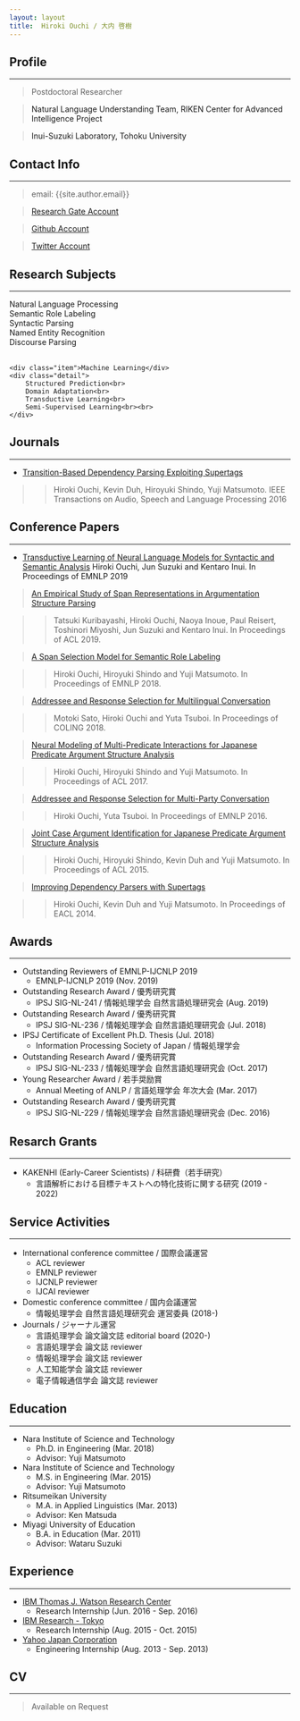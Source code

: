 ```yaml
---
layout: layout
title:  Hiroki Ouchi / 大内 啓樹
---
```


<div class="content">
	<h2>Profile</h2>
	<hr>
	<blockquote>
		<p>Postdoctoral Researcher</p>
	</blockquote>
	<blockquote>
                <p><a href="https://www.riken.jp/en/research/labs/aip/goalorient_tech/nat_lang_understand/index.html" style="text-decoration:none;">Natural Language Understanding Team, RIKEN Center for Advanced Intelligence Project</a></p>
        </blockquote>
	<blockquote>
                <p><a href="https://www.nlp.ecei.tohoku.ac.jp/" style="text-decoration:none;">Inui-Suzuki Laboratory, Tohoku University</a></p>
        </blockquote>
</div>

<div class="content">
        <h2>Contact Info</h2>
        <hr>
</div>

> email: {{site.author.email}}

> [Research Gate Account][31]

> [Github Account][32]

> [Twitter Account][33]



<div class="content">
	<h2>Research Subjects</h2>
	<hr>
    <div class="double">
		<div class="item">Natural Language Processing</div>
		<div class="detail">
			Semantic Role Labeling<br>
			Syntactic Parsing<br>
			Named Entity Recognition<br>
			Discourse Parsing<br><br>
		</div>
	</div>

	<div class="item">Machine Learning</div>
	<div class="detail">
		Structured Prediction<br>
		Domain Adaptation<br>
		Transductive Learning<br>
		Semi-Supervised Learning<br><br>
	</div>
</div>

<div style="clear:left;"></div>

<div class="content">
	<h2>Journals</h2>
	<hr>
</div>

- [Transition-Based Dependency Parsing Exploiting Supertags][6]

>> Hiroki Ouchi, Kevin Duh, Hiroyuki Shindo, Yuji Matsumoto. IEEE Transactions on Audio, Speech and Language Processing 2016

<div class="content">
	<h2>Conference Papers</h2>
	<hr>
</div>

- [Transductive Learning of Neural Language Models for Syntactic and Semantic Analysis][101]
Hiroki Ouchi, Jun Suzuki and Kentaro Inui. In Proceedings of EMNLP 2019

> [An Empirical Study of Span Representations in Argumentation Structure Parsing][10]

>> Tatsuki Kuribayashi, Hiroki Ouchi, Naoya Inoue, Paul Reisert, Toshinori Miyoshi, Jun Suzuki and Kentaro Inui. In Proceedings of ACL 2019.

> [A Span Selection Model for Semantic Role Labeling][9]

>> Hiroki Ouchi, Hiroyuki Shindo and Yuji Matsumoto. In Proceedings of EMNLP 2018.

> [Addressee and Response Selection for Multilingual Conversation][8]

>> Motoki Sato, Hiroki Ouchi and Yuta Tsuboi. In Proceedings of COLING 2018.

> [Neural Modeling of Multi-Predicate Interactions for Japanese Predicate Argument Structure Analysis][7]

>> Hiroki Ouchi, Hiroyuki Shindo and Yuji Matsumoto. In Proceedings of ACL 2017.

> [Addressee and Response Selection for Multi-Party Conversation][5]

>> Hiroki Ouchi, Yuta Tsuboi. In Proceedings of EMNLP 2016.

> [Joint Case Argument Identification for Japanese Predicate Argument Structure Analysis][4]

>> Hiroki Ouchi, Hiroyuki Shindo, Kevin Duh and Yuji Matsumoto. In Proceedings of ACL 2015.

> [Improving Dependency Parsers with Supertags][3]

>> Hiroki Ouchi, Kevin Duh and Yuji Matsumoto. In Proceedings of EACL 2014.


<div class="content">
	<h2>Awards</h2>
	<hr>
</div>

- Outstanding Reviewers of EMNLP-IJCNLP 2019
    - EMNLP-IJCNLP 2019 (Nov. 2019)
- Outstanding Research Award / 優秀研究賞
    - IPSJ SIG-NL-241 / 情報処理学会 自然言語処理研究会 (Aug. 2019)
- Outstanding Research Award / 優秀研究賞
    - IPSJ SIG-NL-236 / 情報処理学会 自然言語処理研究会 (Jul. 2018)
- IPSJ Certificate of Excellent Ph.D. Thesis (Jul. 2018)
    - Information Processing Society of Japan / 情報処理学会
- Outstanding Research Award / 優秀研究賞
    - IPSJ SIG-NL-233 / 情報処理学会 自然言語処理研究会  (Oct. 2017)
- Young Researcher Award / 若手奨励賞
    - Annual Meeting of ANLP / 言語処理学会 年次大会  (Mar. 2017)
- Outstanding Research Award / 優秀研究賞
    - IPSJ SIG-NL-229 / 情報処理学会 自然言語処理研究会  (Dec. 2016)



<div class="content">
	<h2>Resarch Grants</h2>
	<hr>
</div>

- KAKENHI (Early-Career Scientists) / 科研費（若手研究）
    - 言語解析における目標テキストへの特化技術に関する研究 (2019 - 2022)


<div class="content">
	<h2>Service Activities</h2>
	<hr>
</div>

- International conference committee / 国際会議運営
    - ACL reviewer
    - EMNLP reviewer
    - IJCNLP reviewer
    - IJCAI reviewer
- Domestic conference committee / 国内会議運営
    - 情報処理学会 自然言語処理研究会 運営委員 (2018-)
- Journals / ジャーナル運営
    - 言語処理学会 論文論文誌 editorial board (2020-)
    - 言語処理学会 論文誌 reviewer
    - 情報処理学会 論文誌 reviewer
    - 人工知能学会 論文誌 reviewer
    - 電子情報通信学会 論文誌 reviewer



<div class="content">
	<h2>Education</h2>
	<hr>
</div>

- Nara Institute of Science and Technology
    - Ph.D. in Engineering (Mar. 2018)
    - Advisor: Yuji Matsumoto
- Nara Institute of Science and Technology
    - M.S. in Engineering (Mar. 2015)
    - Advisor: Yuji Matsumoto
- Ritsumeikan University
    - M.A. in Applied Linguistics (Mar. 2013)
    - Advisor: Ken Matsuda
- Miyagi University of Education
    - B.A. in Education (Mar. 2011)
    - Advisor: Wataru Suzuki


<div class="content">
	<h2>Experience</h2>
	<hr>
</div>

- [IBM Thomas J. Watson Research Center][21]
    - Research Internship (Jun. 2016 - Sep. 2016)
- [IBM Research - Tokyo][22]
    - Research Internship (Aug. 2015 - Oct. 2015)
- [Yahoo Japan Corporation][23]
    - Engineering Internship (Aug. 2013 - Sep. 2013)


<div class="content">
<h2>CV</h2>
<hr>
</div>

> Available on Request

[3]: https://aclweb.org/anthology/E/E14/E14-4030.pdf
[4]: https://aclweb.org/anthology/P/P15/P15-1093.pdf
[5]: https://aclweb.org/anthology/D/D16/D16-1231.pdf
[6]: http://ieeexplore.ieee.org/document/7533450/
[7]: http://aclweb.org/anthology/P/P17/P17-1146.pdf
[8]: http://aclweb.org/anthology/C18-1308
[9]: https://arxiv.org/pdf/1810.02245.pdf
[10]: https://www.aclweb.org/anthology/P19-1464
[101]: https://www.aclweb.org/anthology/D19-1379.pdf
[11]: https://github.com/hiroki13
[21]: https://www.research.ibm.com/labs/watson/
[22]: https://www.research.ibm.com/labs/tokyo/index_j.shtml
[23]: http://docs.yahoo.co.jp/
[31]: https://www.researchgate.net/profile/Hiroki_Ouchi
[32]: https://github.com/hiroki13
[33]: https://twitter.com/blankeyelephant

